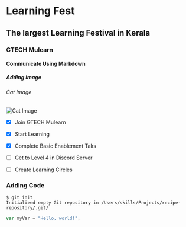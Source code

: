 # Learning Fest
## The largest Learning Festival in Kerala
### GTECH Mulearn
#### Communicate Using Markdown
##### Adding Image

###### Cat Image 


![Cat Image](https://github.com/anugrahprathap/skills-communicate-using-markdown/assets/84971294/98c4f999-f0b2-4877-8755-07db59f665d9)


- [X] Join GTECH Mulearn
- [X]  Start Learning
- [X] Complete Basic Enablement Taks
- [ ] Get to Level 4 in Discord Server
- [ ] Create Learning Circles


### Adding Code

```
$ git init
Initialized empty Git repository in /Users/skills/Projects/recipe-repository/.git/
```

``` javascript
var myVar = "Hello, world!";
```
